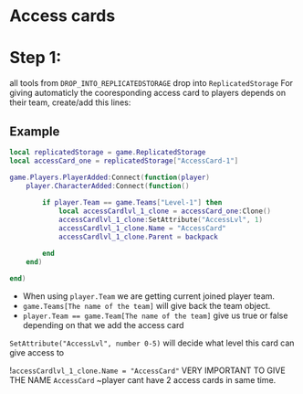 # Access cards

# Step 1:
all tools from ```DROP_INTO_REPLICATEDSTORAGE``` drop into ```ReplicatedStorage```
For giving automaticly the cooresponding access card to players depends on their team, create/add this lines:

## Example
```lua
local replicatedStorage = game.ReplicatedStorage
local accessCard_one = replicatedStorage["AccessCard-1"]

game.Players.PlayerAdded:Connect(function(player)
	player.CharacterAdded:Connect(function()
		
		if player.Team == game.Teams["Level-1"] then
			local accessCardlvl_1_clone = accessCard_one:Clone()
			accessCardlvl_1_clone:SetAttribute("AccessLvl", 1)
			accessCardlvl_1_clone.Name = "AccessCard"
			accessCardlvl_1_clone.Parent = backpack

		end
	end)
	
end)
```
* When using ```player.Team``` we are getting current joined player team.
* ```game.Teams[The name of the team]``` will give back the team object.
* ```player.Team == game.Team[The name of the team]``` give us true or false depending on that we add the access card

```SetAttribute("AccessLvl", number 0-5)``` will decide what level this card can give access to 

!```accessCardlvl_1_clone.Name = "AccessCard"``` VERY IMPORTANT TO GIVE THE NAME ```AccessCard``` ~player cant have 2 access cards in same time.